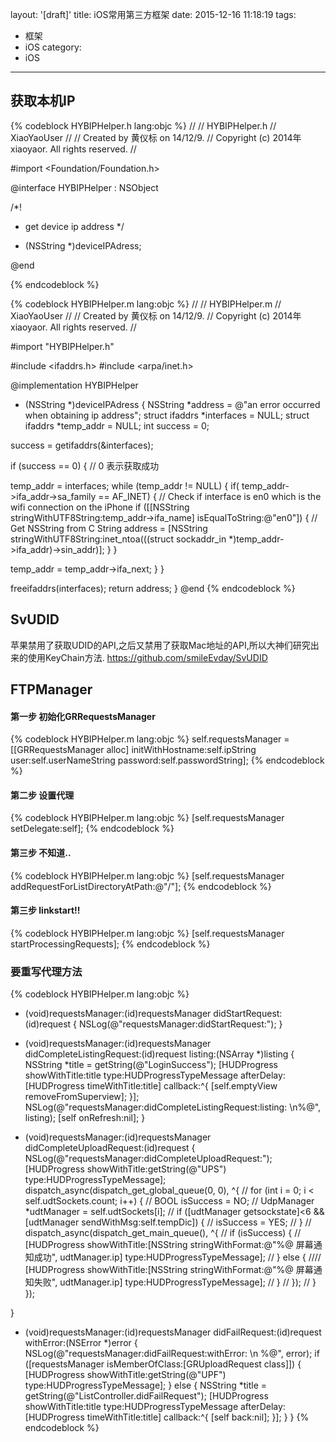 layout: '[draft]'
title: iOS常用第三方框架
date: 2015-12-16 11:18:19
tags:
- 框架
- iOS
category:
- iOS
---

## 获取本机IP
{% codeblock HYBIPHelper.h lang:objc %}
//
//  HYBIPHelper.h
//  XiaoYaoUser
//
//  Created by 黄仪标 on 14/12/9.
//  Copyright (c) 2014年 xiaoyaor. All rights reserved.
//

#import <Foundation/Foundation.h>

@interface HYBIPHelper : NSObject

/*!
* get device ip address
*/
+ (NSString *)deviceIPAdress;

@end

{% endcodeblock %}

{% codeblock HYBIPHelper.m lang:objc %}
//
//  HYBIPHelper.m
//  XiaoYaoUser
//
//  Created by 黄仪标 on 14/12/9.
//  Copyright (c) 2014年 xiaoyaor. All rights reserved.
//

#import "HYBIPHelper.h"

#include <ifaddrs.h>
#include <arpa/inet.h>


@implementation HYBIPHelper

+ (NSString *)deviceIPAdress {
NSString *address = @"an error occurred when obtaining ip address";
struct ifaddrs *interfaces = NULL;
struct ifaddrs *temp_addr = NULL;
int success = 0;

success = getifaddrs(&interfaces);

if (success == 0) { // 0 表示获取成功

temp_addr = interfaces;
while (temp_addr != NULL) {
if( temp_addr->ifa_addr->sa_family == AF_INET) {
// Check if interface is en0 which is the wifi connection on the iPhone
if ([[NSString stringWithUTF8String:temp_addr->ifa_name] isEqualToString:@"en0"]) {
// Get NSString from C String
address = [NSString stringWithUTF8String:inet_ntoa(((struct sockaddr_in *)temp_addr->ifa_addr)->sin_addr)];
}
}

temp_addr = temp_addr->ifa_next;
}
}

freeifaddrs(interfaces);
return address;
}
@end
{% endcodeblock %}

## SvUDID
苹果禁用了获取UDID的API,之后又禁用了获取Mac地址的API,所以大神们研究出来的使用KeyChain方法.
https://github.com/smileEvday/SvUDID

## FTPManager


#### 第一步 初始化GRRequestsManager
{% codeblock HYBIPHelper.m lang:objc %}
self.requestsManager = [[GRRequestsManager alloc] initWithHostname:self.ipString user:self.userNameString password:self.passwordString];
{% endcodeblock %}
#### 第二步 设置代理
{% codeblock HYBIPHelper.m lang:objc %}
[self.requestsManager setDelegate:self];
{% endcodeblock %}
#### 第三步 不知道..
{% codeblock HYBIPHelper.m lang:objc %}
[self.requestsManager addRequestForListDirectoryAtPath:@"/"];
{% endcodeblock %}
#### 第三步 linkstart!!
{% codeblock HYBIPHelper.m lang:objc %}
[self.requestsManager startProcessingRequests];
{% endcodeblock %}

### 要重写代理方法
{% codeblock HYBIPHelper.m lang:objc %}

- (void)requestsManager:(id<GRRequestsManagerProtocol>)requestsManager didStartRequest:(id<GRRequestProtocol>)request
{
    NSLog(@"requestsManager:didStartRequest:");
}

- (void)requestsManager:(id<GRRequestsManagerProtocol>)requestsManager didCompleteListingRequest:(id<GRRequestProtocol>)request listing:(NSArray *)listing
{
    NSString *title = getString(@"LoginSuccess");
    [HUDProgress showWithTitle:title type:HUDProgressTypeMessage afterDelay:[HUDProgress timeWithTitle:title] callback:^{
        [self.emptyView removeFromSuperview];
    }];
    NSLog(@"requestsManager:didCompleteListingRequest:listing: \n%@", listing);
    [self onRefresh:nil];
}

- (void)requestsManager:(id<GRRequestsManagerProtocol>)requestsManager didCompleteUploadRequest:(id<GRDataExchangeRequestProtocol>)request
{
    NSLog(@"requestsManager:didCompleteUploadRequest:");
    [HUDProgress showWithTitle:getString(@"UPS") type:HUDProgressTypeMessage];
    dispatch_async(dispatch_get_global_queue(0, 0), ^{
    //        for (int i = 0; i < self.udtSockets.count; i++) {
    //            BOOL isSuccess = NO;
    //            UdpManager *udtManager = self.udtSockets[i];
    //            if ([udtManager getsockstate]<6 && [udtManager sendWithMsg:self.tempDic]) {
    //                isSuccess = YES;
    //            }
    //            dispatch_async(dispatch_get_main_queue(), ^{
    //                if (isSuccess) {
    //                    [HUDProgress showWithTitle:[NSString stringWithFormat:@"%@ 屏幕通知成功", udtManager.ip] type:HUDProgressTypeMessage];
    //                } else {
    ////                    [HUDProgress showWithTitle:[NSString stringWithFormat:@"%@ 屏幕通知失败", udtManager.ip] type:HUDProgressTypeMessage];
    //                }
    //            });
    //        }
});

}

- (void)requestsManager:(id<GRRequestsManagerProtocol>)requestsManager didFailRequest:(id<GRRequestProtocol>)request withError:(NSError *)error
{
    NSLog(@"requestsManager:didFailRequest:withError: \n %@", error);
    if ([requestsManager isMemberOfClass:[GRUploadRequest class]]) {
        [HUDProgress showWithTitle:getString(@"UPF") type:HUDProgressTypeMessage];
    } else {
        NSString *title = getString(@"ListController.didFailRequest");
        [HUDProgress showWithTitle:title type:HUDProgressTypeMessage afterDelay:[HUDProgress timeWithTitle:title] callback:^{
        [self back:nil];
        }];
    }
}
{% endcodeblock %}




